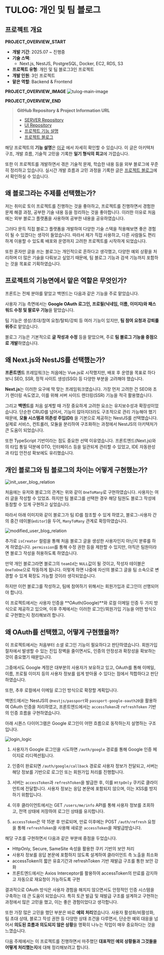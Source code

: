 # TULOG: 개인 및 팀 블로그

## 프로젝트 개요

**PROJECT_OVERVIEW_START**

-   **개발 기간**: 2025.07 ~ 진행중
-   **기술 스택**:
    -   Next.js, NestJS, PostgreSQL, Docker, EC2, RDS, S3
-   **프로젝트 유형**: 개인 및 팀 블로그3인 프로젝트
-   **개발 인원**: 3인 프로젝트
-   **맡은 역할**: Backend & Frontend

**PROJECT_OVERVIEW_IMAGE**
![tulog-main-image](https://github.com/1Dohyeon/1Dohyeon.github.io/blob/main/public/tulogMainImage.png?raw=true)

**PROJECT_OVERVIEW_END**

> **GitHub Repository & Project Information URL**
>
> -   [SERVER Repository](https://github.com/DOforTU/tulog-server)
> -   [UI Repository](https://github.com/DOforTU/tulog-ui)
> -   [프로젝트 기능 설명](https://github.com/DOforTU/tulog)
> -   [프로젝트 블로그](https://1dohyeon.github.io/#/blogs/category/TULOG)

해당 프로젝트의 **기능 설명**은 [이곳](https://github.com/DOforTU/tulog) 에서 자세히 확인할 수 있습니다. 이 글은 아키텍처 구조, 개발 흐름, 기술적 고민을 기록한 **일기 형식의 회고**에 가깝습니다.

또한 이 프로젝트를 개발하면서 겪은 기술적 문제, 학습한 내용 등을 외부 블로그에 꾸준히 정리하고 있습니다. 실시간 개발 흐름과 고민 과정을 기록한 글은 [프로젝트 블로그](https://1dohyeon.github.io/#/blogs/category/TULOG)에서 확인하실 수 있습니다.

## 왜 블로그라는 주제를 선택했는가?

저는 취미로 토이 프로젝트를 진행하는 것을 좋아하고, 프로젝트를 진행하면서 경험한 문제 해결 과정, 공부한 기술 내용 등을 정리하는 것을 좋아합니다. 이러한 이유로 처음에는 외부 블로그 플랫폼을 사용하여 공부한 내용을 공유하였습니다.

그러다 문득 직접 블로그 플랫폼을 개발하여 다양한 기술 스택을 적용해보면 좋은 경험이 될 수 있겠다는 생각이 들었습니다. 따라서 제가 직접 사용하고, 다른 사람들도 편리하게 이용할 수 있도록 배포와 운영까지 고려한 프로젝트를 시작하게 되었습니다.

또한 혼자만 글을 쓰는 블로그는 개인적으로 흔하다고 생각했고, 다양한 예외 상황을 처리하며 더 많은 기술을 다뤄보고 싶었기 때문에, 팀 블로그 기능과 검색 기능까지 포함하는 것을 목표로 기획하였습니다.

## 프로젝트의 기능면에서 맡은 역할은 무엇인가?

프론트는 전체 분야를 맡았고 백엔드는 다음과 같은 기능을 주로 맡았습니다.

사용자 기능 측면에서는 **Google OAuth 로그인, 프로필(닉네임, 이름, 이미지)와 패스워드 수정 및 팔로우 기능**을 맡았습니다.

팀 기능은 생성/초대/참여 요청/탈퇴/강퇴 등 여러 기능이 있지만, **팀 참여 요청과 강퇴를 위주**로 맡았습니다.

블로그 기능은 기본적으로 **글 작성과 수정** 등을 맡았으며, 주로 **팀 블로그 기능을 중점으로 개발**하였습니다.

## 왜 Next.js와 NestJS를 선택했는가?

**프론트엔드** 프레임워크는 처음에는 Vue.js로 시작했지만, 배포 후 운영을 목표로 하다 보니 SEO, SSR, 정적 사이트 생성(SSG) 등 다양한 부분을 고려해야 했습니다.

**Next.js**는 이러한 요구에 딱 맞는 프레임워크였습니다. 가장 먼저 고려한 건 SEO와 초기 렌더링 속도였고, 이를 위해 서버 사이드 렌더링(SSR) 기능을 적극 활용했습니다.

그리고 **백엔드**를 처음 설계할 때 가장 중요하게 고려한 요소는 유지보수성과 확장성이었습니다. 단순한 CRUD를 넘어서, 기능이 많아지더라도 구조적으로 관리 가능해야 했기 때문에, **모듈 시스템과 의존성 주입(DI)** 을 기본으로 제공하는 NestJS를 선택했습니다. 실제로 서비스, 컨트롤러, 모듈을 분리하여 구조화하는 과정에서 NestJS의 아키텍처가 큰 도움이 되었습니다.

또한 TypeScript 기반이라는 점도 중요한 선택 이유였습니다. 프론트엔드(Next.js)와의 타입 통일 덕분에 DTO, 인터페이스 등을 일관되게 관리할 수 있었고, IDE 자동완성과 타입 안전성 확보에도 유리했습니다.

## 개인 블로그와 팀 블로그의 차이는 어떻게 구현했는가?

![init_user_blog_relation](https://github.com/1Dohyeon/1Dohyeon.github.io/blob/main/public/projects/imgs/init_user_blog_relation.png?raw=true)

처음에는 유저와 블로그의 관계는 위와 같이 `OneToMany`로 구현하였습니다. 사용자는 여러 글을 작성할 수 있었죠. 하지만 팀 블로그를 선택한 경우 해당 팀원도 블로그 작성에 동참할 수 있게 구현하고 싶었습니다.

따라서 아래 이미지와 같이 블로그가 팀 ID를 참조할 수 있게 하였고, 블로그-사용자 간의 중간 테이블(`editor`)을 두어, `ManyToMany` 관계로 확장하였습니다.

![modified_user_blog_relation](https://github.com/1Dohyeon/1Dohyeon.github.io/blob/main/public/projects/imgs/modified_user_blog_relation.png?raw=true)

추가로 `isCreator` 컬럼을 통해 처음 블로그 글을 생성한 사용자인지 아닌지 분류를 하게 하였습니다. `permission`를 통해 수정 권한 등을 제한할 수 있지만, 아직은 팀원이라면 블로그 작성을 허용하도록 하였습니다.

만약 개인 블로그라면 블로그의 `teamId`는 `NULL`값이 될 것이고, 작성자 테이블은 `OneToOne`으로 작동하게 됩니다. 이렇게 하면 나중에 자신의 블로그 글을 팀 소속으로 변경할 수 있게 확장도 가능할 것이라 생각되었습니다.

하지만 이런 블로그를 작성하고, 팀에 참여하기 위해서는 회원가입과 로그인이 선행되어야 합니다.

이 프로젝트에서는 사용자 인증을 **OAuth(Google)**와 로컬 이메일 인증 두 가지 방식으로 제공하고 있으며, 이후 주제에서는 이러한 로그인/회원가입 기능을 어떤 방식으로 구현했는지 정리해보려 합니다.

## 왜 OAuth를 선택했고, 어떻게 구현했을까?

이 프로젝트에서는 처음부터 소셜 로그인 기능이 필요하다고 판단하였습니다.
회원가입 절차에서 발생할 수 있는 진입 장벽을 줄이면서도, 인증의 안정성과 확장성을 확보하는 것이 중요했기 때문입니다.

그중에서도 Google 계정은 대부분의 사용자가 보유하고 있고, OAuth를 통해 이메일, 이름, 프로필 이미지 등의 사용자 정보를 쉽게 받아올 수 있다는 점에서 적합하다고 판단하였습니다.

또한, 추후 로컬에서 이메일 로그인 방식으로 확장할 계획입니다.

백엔드에서는 NestJS의 `@nestjs/passport`와 `passport-google-oauth20`을 활용하여 OAuth 인증을 처리하였고, 프론트엔드에서는 `accessToken`과 `refreshToken` 기반의 인증 흐름을 구현하였습니다.

아래 시퀀스 다이어그램은 Google 로그인이 어떤 흐름으로 동작하는지 설명하는 구조입니다.

![login_logic](https://raw.githubusercontent.com/DOforTU/tulog/7944ffb2b0353fab4db63f3bfa59ef0f1e20df82/logic/login_logic.drawio.svg)

1. 사용자가 Google 로그인을 시도하면 `/auth/google` 경로를 통해 Google 인증 페이지로 리디렉션됩니다.

2. 인증이 완료되면 `/auth/google/callback` 경로로 사용자 정보가 전달되고, 서버는 해당 정보를 기반으로 로그인 또는 회원가입 처리를 진행합니다.

3. 서버는 `accessToken`과 `refreshToken`을 발급한 후, 이를 `HttpOnly` 쿠키로 클라이언트에 전달합니다. 사용자 정보는 응답 본문에 포함되지 않으며, 이는 XSS를 방지하기 위함입니다.

4. 이후 클라이언트에서는 GET `/users/me/info` API를 통해 사용자 정보를 조회하고, 전역 상태에 저장하여 로그인 상태를 유지합니다.

5. `accessToken`은 약 15분 후 만료되며, 만료 이후에는 POST `/auth/refresh` 요청을 통해 `refreshToken`을 사용해 새로운 `accessToken`을 재발급받습니다.

해당 구조를 구현하면서 다음과 같은 부분에 중점을 두었습니다.

-   HttpOnly, Secure, SameSite 속성을 활용한 쿠키 기반의 보안 처리
-   사용자 정보를 응답 본문에 포함하지 않도록 설계하여 클라이언트 측 노출을 최소화
-   accessToken의 짧은 유효기간과 refreshToken 기반 재발급 구조를 통한 보안 강화
-   프론트엔드에서는 Axios Interceptor를 활용하여 accessToken의 만료를 감지하고 자동으로 재요청이 가능하도록 구현

결과적으로 OAuth 방식은 사용자 경험을 해치지 않으면서도 안정적인 인증 시스템을 구축하는 데 큰 도움이 되었습니다. 특히 토큰 발급 및 재발급 구조를 설계하고 구현하는 과정에서 많은 고민을 했고, 이는 좋은 경험이었다고 생각합니다.

또한 가장 많은 고민을 했던 부분은 바로 **예외 처리**였습니다. 사용자 활성화/비활성화, 팀 초대 상태, 블로그 작성 권한 등 다양한 상태 조건을 다루면서, 단순한 예외 대응을 넘어서 **의도된 흐름과 의도되지 않은 상황**을 명확히 나누는 작업이 매우 중요하다는 것을 느꼈습니다.

다음 주제에서는 이 프로젝트를 진행하면서 마주했던 **대표적인 예외 상황들과 그것들을 어떻게 처리했는지**에 대해 정리해보려고 합니다.
